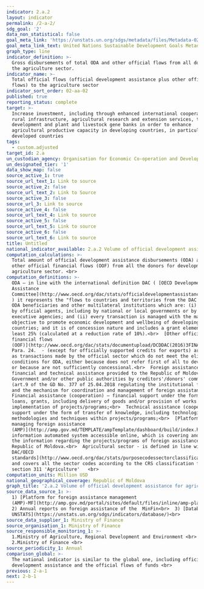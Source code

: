 ```yaml
---
indicator: 2.a.2
layout: indicator
permalink: /2-a-2/
sdg_goal: '2'
data_non_statistical: false
goal_meta_link: 'https://unstats.un.org/sdgs/metadata/files/Metadata-02-0A-02.pdf '
goal_meta_link_text: United Nations Sustainable Development Goals Metadata (PDF 210 KB)
graph_type: line
indicator_definition: >-
  Gross disbursements of total ODA and other official flows from all donors to
  the agriculture sector.
indicator_name: >-
  Total official flows (official development assistance plus other official
  flows) to the agriculture sector
indicator_sort_order: 02-aa-02
published: true
reporting_status: complete
target: >-
  Increase investment, including through enhanced international cooperation, in
  rural infrastructure, agricultural research and extension services, technology
  development and plant and livestock gene banks in order to enhance
  agricultural productive capacity in developing countries, in particular least
  developed countries
tags:
  - custom.adjusted
target_id: 2.a
un_custodian_agency: Organisation for Economic Co-operation and Development (OECD)
un_designated_tier: '1'
data_show_map: false
source_active_1: true
source_url_text_1: Link to source
source_active_2: false
source_url_text_2: Link to Source
source_active_3: false
source_url_3: Link to source
source_active_4: false
source_url_text_4: Link to source
source_active_5: false
source_url_text_5: Link to source
source_active_6: false
source_url_text_6: Link to source
title: Untitled
national_indicator_available: 2.a.2 Volume of official development assistance for agricultural sector
computation_calculations: >-
  Total amount of official development assistance disbursements (ODA) and of
  other official financial flows (OOF) from all the donors for development of
  agriculture sector. <br>
computation_definitions: >-
  ODA – in line with the international definition DAC ( [OECD Development
  Assistance
  Committee](http://www.oecd.org/dac/stats/officialdevelopmentassistancedefinitionandcoverage.htm)
  ) it represents the "flows to countries and territories from the DAC list of
  ODA beneficiaries and other multilateral institutions which are: (i) supplied
  by official agents, including by national or local governments or by their
  executive agencies; and (ii) every transaction is managed with the main
  objective to promote economic development and wellbeing of developing
  countries; and it is of concession nature and includes a grant element of at
  least 25% (calculated at a reduction rate of 10%).<br>  [Other official
  financial flows
  (OOF)](http://www.oecd.org/dac/stats/documentupload/DCDDAC(2016)3FINAL.pdf),
  Para. 24.  - (except for officially supported credits for exports) are defined
  as transactions made by the official sector which do not meet the eligibility
  conditions for ODA, either because does not refer first of all to development
  or because are not sufficiently concessional.<br>  Foreign assistance –
  financial and technical assistance provided to the Republic of Moldova,
  Government and/or other public authorities by creditors'/donors' community
  (art.9 of the GD No. 377 of 25.04.2018 regulating the institutional framework
  and the mechanism for coordination and management of foreign assistance).<br> 
  Financial assistance (cooperation) – financial support under the form of
  loans, grants, including delivery of goods and/or provision of works for
  implementation of projects/programs;<br>  Technical assistance (cooperation) –
  support under the form of transfer of knowledge, including technologies,
  methodologies and techniques within projects/programs;<br>  [Platform for
  managing foreign assistance
  (AMP)](http://amp.gov.md/TEMPLATE/ampTemplate/dashboard/build/index.html)–
  information automated system accessible online, which is covering and storing
  the information regarding the projects/programs of foreign assistance in the
  Republic of Moldova.<br>  Agricultural sector - is defined in line with [the
  DAC/OECD
  standards](http://www.oecd.org/dac/stats/purposecodessectorclassification.htm)
  and covers all the sector codes according to the CRS classification from
  section 311 'Agriculture'   <br>
computation_units: Million USD
national_geographical_coverage: Republic of Moldova
graph_title: '2.a.2 Volume of official development assistance for agricultural sector <br> '
source_data_source_1: >-
  1) [Platform for foreign assistance management
  (AMP)-MF](http://amp.gov.md/portal/sites/default/files/inline/amp-planul_de_gestiune_a_datelor_0.pdf)<br> 
  2) Annual reports on foreign assistance of the  MinFin<br>  3) [Databank
  UNSTATS](https://unstats.un.org/sdgs/indicators/database/)<br> 
source_data_supplier_1: Ministry of Finance
source_organisation_1: Ministry of Finance
source_responsible_monitoring_1: >-
  1.Ministry of Agriculture, Regional Development and Environment <br> 
  2.Ministry of Finance <br> 
source_periodicity_1: Annual
comparison_global: >-
  The national indicator is similar to the global one, including official
  development assistance and the official flows of funds <br> 
previous: 2-a-1
next: 2-b-1
---
```


